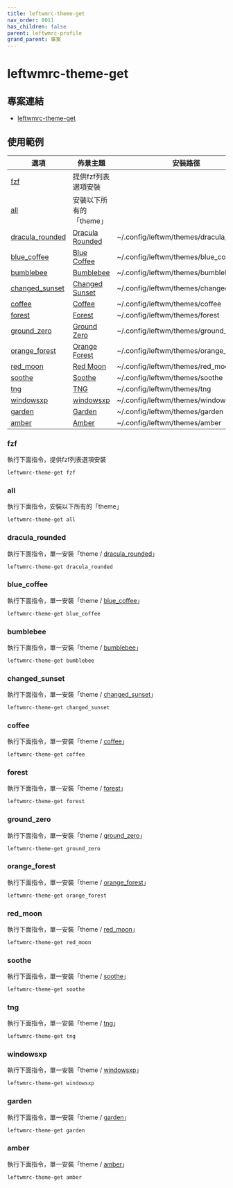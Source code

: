 ```yaml
---
title: leftwmrc-theme-get
nav_order: 8011
has_children: false
parent: leftwmrc-profile
grand_parent: 專案
---
```


# leftwmrc-theme-get


## 專案連結

* [leftwmrc-theme-get](https://github.com/samwhelp/note-about-leftwm/tree/gh-pages/_demo/project/leftwmrc-profile/leftwmrc-theme-get)


## 使用範例

| 選項 | 佈景主題 | 安裝路徑 |
| --- | --- | --- |
| [fzf](#fzf) | 提供fzf列表選項安裝 | |
| [all](#all) | 安裝以下所有的「theme」| |
| [dracula_rounded](#dracula_rounded) | [Dracula Rounded](https://github.com/AethanFoot/leftwm-theme-dracula-rounded/) | ~/.config/leftwm/themes/dracula_rounded |
| [blue_coffee](#blue_coffee) | [Blue Coffee](https://github.com/Qwart376/Blue-Coffee/) | ~/.config/leftwm/themes/blue_coffee |
| [bumblebee](#bumblebee) | [Bumblebee](https://github.com/mfdorst/leftwm-bumblebee) | ~/.config/leftwm/themes/bumblebee |
| [changed_sunset](#changed_sunset) | [Changed Sunset](https://github.com/Syudagye/changed-sunset/) | ~/.config/leftwm/themes/changed_sunset |
| [coffee](#coffee) | [Coffee](https://github.com/lex148/leftwm-coffee/) | ~/.config/leftwm/themes/coffee |
| [forest](#forest) | [Forest](https://github.com/lex148/forest/) | ~/.config/leftwm/themes/forest |
| [ground_zero](#ground_zero) | [Ground Zero](https://github.com/Qwart376/Ground-Zero/) | ~/.config/leftwm/themes/ground_zero |
| [orange_forest](#orange_forest) | [Orange Forest](https://github.com/PVautour/leftwm-theme-orange-forest/) | ~/.config/leftwm/themes/orange_forest |
| [red_moon](#red_moon) | [Red Moon](https://github.com/Qwart376/Red-Moon/) | ~/.config/leftwm/themes/red_moon |
| [soothe](#soothe) | [Soothe](https://github.com/b4skyx/leftwm-soothe/) | ~/.config/leftwm/themes/soothe |
| [tng](#tng) | [TNG](https://github.com/lex148/leftwm-tng/) | ~/.config/leftwm/themes/tng |
| [windowsxp](#windowsxp) | [windowsxp](https://github.com/lex148/leftwm-windowsxp/) | ~/.config/leftwm/themes/windowsxp |
| [garden](#garden) | [Garden](https://github.com/taylor85345/leftwm-theme-garden) | ~/.config/leftwm/themes/garden |
| [amber](#amber) | [Amber](https://github.com/di-effe/amber) | ~/.config/leftwm/themes/amber |


### fzf

執行下面指令，提供fzf列表選項安裝

``` sh
leftwmrc-theme-get fzf
```

### all

執行下面指令，安裝以下所有的「theme」

``` sh
leftwmrc-theme-get all
```

### dracula_rounded

執行下面指令，單一安裝「theme / [dracula_rounded](https://github.com/AethanFoot/leftwm-theme-dracula-rounded/)」

``` sh
leftwmrc-theme-get dracula_rounded
```

### blue_coffee

執行下面指令，單一安裝「theme / [blue_coffee](https://github.com/Qwart376/Blue-Coffee/)」

``` sh
leftwmrc-theme-get blue_coffee
```

### bumblebee

執行下面指令，單一安裝「theme / [bumblebee](https://github.com/mfdorst/leftwm-bumblebee)」

``` sh
leftwmrc-theme-get bumblebee
```

### changed_sunset

執行下面指令，單一安裝「theme / [changed_sunset](https://github.com/Syudagye/changed-sunset/)」

``` sh
leftwmrc-theme-get changed_sunset
```

### coffee

執行下面指令，單一安裝「theme / [coffee](https://github.com/lex148/leftwm-coffee/)」

``` sh
leftwmrc-theme-get coffee
```

### forest

執行下面指令，單一安裝「theme / [forest](https://github.com/lex148/forest/)」

``` sh
leftwmrc-theme-get forest
```

### ground_zero

執行下面指令，單一安裝「theme / [ground_zero](https://github.com/Qwart376/Ground-Zero/)」

``` sh
leftwmrc-theme-get ground_zero
```

### orange_forest

執行下面指令，單一安裝「theme / [orange_forest](https://github.com/PVautour/leftwm-theme-orange-forest/)」

``` sh
leftwmrc-theme-get orange_forest
```

### red_moon

執行下面指令，單一安裝「theme / [red_moon](https://github.com/Qwart376/Red-Moon/)」

``` sh
leftwmrc-theme-get red_moon
```

### soothe

執行下面指令，單一安裝「theme / [soothe](https://github.com/b4skyx/leftwm-soothe/)」

``` sh
leftwmrc-theme-get soothe
```

### tng

執行下面指令，單一安裝「theme / [tng](https://github.com/lex148/leftwm-tng/)」

``` sh
leftwmrc-theme-get tng
```

### windowsxp

執行下面指令，單一安裝「theme / [windowsxp](https://github.com/lex148/leftwm-windowsxp/)」

``` sh
leftwmrc-theme-get windowsxp
```

### garden

執行下面指令，單一安裝「theme / [garden](https://github.com/taylor85345/leftwm-theme-garden)」

``` sh
leftwmrc-theme-get garden
```

### amber

執行下面指令，單一安裝「theme / [amber](https://github.com/di-effe/amber)」

``` sh
leftwmrc-theme-get amber
```

